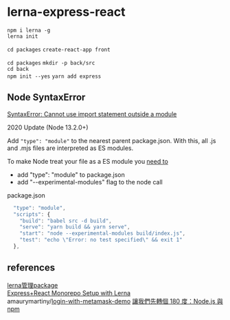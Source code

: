# lerna-express-react

`npm i lerna -g`  
`lerna init`

`cd packages`
`create-react-app front`

`cd packages`
`mkdir -p back/src`  
`cd back`  
`npm init --yes`
`yarn add express`

## Node SyntaxError

[SyntaxError: Cannot use import statement outside a module](https://stackoverflow.com/questions/58384179/syntaxerror-cannot-use-import-statement-outside-a-module)

2020 Update (Node 13.2.0+)

Add `"type": "module"` to the nearest parent package.json. With this, all .js and .mjs files are interpreted as ES modules.

To make Node treat your file as a ES module you [need to](https://nodejs.org/api/esm.html#esm_enabling)

* add "type": "module" to package.json
* add "--experimental-modules" flag to the node call

package.json

```js
  "type": "module",
  "scripts": {
    "build": "babel src -d build",
    "serve": "yarn build && yarn serve",
    "start": "node --experimental-modules build/index.js",
    "test": "echo \"Error: no test specified\" && exit 1"
  },
```

## references

[lerna管理package](https://juejin.im/post/5d231eac6fb9a07ea33c398f)  
[Express+React Monorepo Setup with Lerna](https://benoithubert.net/2019/08/express-react-monorepo-setup-with-lerna.html)  
amaurymartiny/[login-with-metamask-demo](https://github.com/amaurymartiny/login-with-metamask-demo)
[讓我們先轉個 180 度：Node.js 與 npm](https://ithelp.ithome.com.tw/articles/10185974)